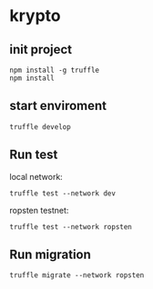 # krypto
## init project
```
npm install -g truffle
npm install
```
## start enviroment
```
truffle develop
```
## Run test
local network:
```
truffle test --network dev
```
ropsten testnet:
```
truffle test --network ropsten
```
## Run migration
```
truffle migrate --network ropsten
```